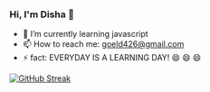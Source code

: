 

### Hi, I'm Disha 👋

- 🌱 I’m currently learning javascript 
- 📫 How to reach me: 
     goeld426@gmail.com
- ⚡  fact: 
          EVERYDAY IS A LEARNING DAY! 😄 😄 😄 
          
 [![GitHub Streak](https://github-readme-streak-stats.herokuapp.com?user=disha100&theme=dark&fire=DD2727)](https://git.io/streak-stats)

<!--
**disha100/disha100** is a ✨ _special_ ✨ repository because its `README.md` (this file) appears on your GitHub profile.

Here are some ideas to get you started:


- 👯 I’m looking to collaborate on ...
- 🤔 I’m looking for help with ...
- 💬 Ask me about ...
- 
- 😄 Pronouns: ...

-->
